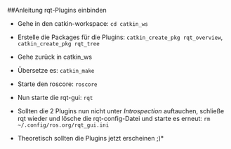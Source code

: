 ##Anleitung rqt-Plugins einbinden
* Gehe in den catkin-workspace:
`cd catkin_ws`

* Erstelle die Packages für die Plugins: 
`catkin_create_pkg rqt_overview`, `catkin_create_pkg rqt_tree`

* Gehe zurück in catkin_ws

* Übersetze es: 
`catkin_make`

* Starte den roscore: 
`roscore`

* Nun starte die rqt-gui:
`rqt`

* Sollten die 2 Plugins nun nicht unter *Introspection* auftauchen, schließe rqt wieder und lösche die rqt-config-Datei und starte es erneut: `rm ~/.config/ros.org/rqt_gui.ini`

* Theoretisch sollten die Plugins jetzt erscheinen ;)* 